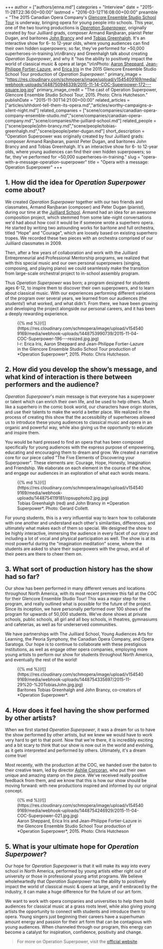 +++
author = ["authors/jenna.md"]
categories = "Interview"
date = "2015-11-28T22:36:00+00:00"
lastmod = "2016-03-12T16:08:00+00:00"
preamble = "The 2015 Canadian Opera Company's [Glencore Ensemble Studio School Tour](http://www.coc.ca/ExploreAndLearn/Schools/SchoolTour.aspx) is underway, bringing opera for young people into schools. This year, one of the two touring productions is [*Operation Superpower*](http://www.operationsuperpower.com/), originally created by four Juilliard grads, composer Armand Ranjbaran, pianist Peter Dugan, and baritones [John Brancy](/scene/people/john-brancy/) and and [Tobias Greenhalgh](/scene/people/tobias-greenhalgh/). It's an interactive show for 6- to 12-year olds, where young audiences can find their own hidden superpowers; so far, they've performed for ~50,000 superheroes-in-training.\n\nBrancy and Greenhalgh talk about creating *Operation Superpower*, and why it \"has the ability to positively impact the world of classical music & opera at large.\"\n\nPhoto: [Aaron Sheppard](/scene/people/aaron-sheppard/), [Jean-Philippe Fortier-Lazure](/scene/people/jean-philippe-fortier-lazure/), and [Erica Iris](https://twitter.com/mezzoericairis) in the 2015 Glencore Ensemble Studio School Tour production of *Operation Superpower*."
primary_image = "https://res.cloudinary.com/schmopera/image/upload/v1545409169/media/webhook-uploads/1448750946339/2015-11-14-COC-Superpower-172---square.jpg.jpg"
primary_image_credit = "The cast of Operation Superpower, Glencore Ensemble Studio School Tour, 2015. Photo: Chris Hutcheson."
publishDate = "2015-11-30T14:21:00+00:00"
related_articles = ["articles/shhdont-tell-them-its-opera.md","articles/worthy-campaigns-a-silent-night.md"]
related_companies = ["scene/companies/canadian-opera-company-ensemble-studio.md","scene/companies/canadian-opera-company.md","scene/companies/the-juilliard-school.md"]
related_people = ["scene/people/john-brancy.md","scene/people/tobias-greenhalgh.md","scene/people/peter-dugan.md"]
short_description = "Operation Superpower was originally created by four Juilliard grads: composer Armand Ranjbaran, pianist Peter Dugan, and baritones John Brancy and and Tobias Greenhalgh. It&#039;s an interactive show for 6- to 12-year olds, where young audiences can find their own hidden superpowers; so far, they&#039;ve performed for ~50,000 superheroes-in-training."
slug = "opera-with-a-message-operation-superpower"
title = "Opera with a message: Operation Superpower"
+++

## 1. How did the idea for *Operation Superpower* come about?

We created *Operation Superpower* together with our two friends and classmates, Armand Ranjbaran (composer) and Peter Dugan (pianist), during our time at the [Juilliard School](/scene/companies/the-juilliard-school/). Armand had an idea for an awesome composition project, which stemmed from some late-night conversations we'd had about how cool it would be if someone wrote a superhero opera. He started by writing two astounding works for baritone and full orchestra, titled "Hope" and "Courage", which are loosely based on existing superhero tropes. We recorded these two pieces with an orchestra comprised of our Juilliard classmates in 2009. 

Then, after a few years of collaboration and work with the Juilliard Entrepreneurial and Professional Mentorship programs, we realized that with this special music and our own personal superpowers (singing, composing, and playing piano) we could seamlessly make the transition from large-scale orchestral project to in-school assembly program. 

Thus *Operation Superpower* was born; a program designed for students ages 6-12, to inspire them to discover their own superpowers, and to learn about classical music. With our experiences performing different variations of the program over several years, we learned from our audiences (the students!) what worked, and what didn't. From there, we have been growing and developing the project alongside our personal careers, and it has been a deeply rewarding experience. 

<figure data-type="image">{{% md %}}![](https://res.cloudinary.com/schmopera/image/upload/v1545409169/media/webhook-uploads/1448753990739/2015-11-04-COC-Superpower-196---resized.jpg.jpg)
<figcaption>l-r: Erica Iris, Aaron Sheppard and Jean-Philippe Fortier-Lazure in the Glencore Ensemble Studio School Tour production of *Operation Superpower*, 2015. Photo: Chris Hutcheson.</figcaption>
</figure>

## 2. How did you develop the show’s message, and what kind of interaction is there between performers and the audience?

*Operation Superpower*'s main message is that everyone has a superpower or talent which can enrich their own life, and be used to help others. Much like a superhero in the comic book world, our characters have origin stories, and use their talents to make the world a better place. We realized in the process of creating this show that the accessibility of superheroes allowed us to introduce these young audiences to classical music and opera in an organic and powerful way, while also giving us the opportunity to educate and inspire them. 

You would be hard pressed to find an opera that has been composed specifically for young audiences with the express purpose of empowering, educating and encouraging them to dream and grow. We created a narrative core for our piece called "The Five Elements of Discovering your Superpower". These elements are: Courage, Hope, Honesty, Imagination and Friendship. We elaborate on each element in the course of the show, and engage our audiences in an exploration of what each words means. 

<figure data-type="image">{{% md %}}![](https://res.cloudinary.com/schmopera/image/upload/v1545409169/media/webhook-uploads/1448754119181/opsupphoto2.jpg.jpg)<figcaption>Tobias Greenhalgh (red) and John Brancy in *Operation Superpower*. Photo: Gerard Collett.</figcaption>
</figure>

For young students, this is a very influential way to learn how to collaborate with one another and understand each other's similarities, differences, and ultimately what makes each of them so special. We designed the show to be highly interactive, immersing the audience in every facet of our story and including a lot of vocal and physical participation as well. The show is at its most powerful during the "imagination meditation" scene, where the students are asked to share their superpowers with the group, and all of their peers are there to cheer them on.

## 3. What sort of production history has the show had so far?

Our show has been performed in many different venues and locations throughout North America, with its most recent premiere this fall at the COC for their Glencore Ensemble Studio Tour! This was a major step for the program, and really outlined what is possible for the future of the project. Since its inception, we have personally performed over 100 shows of the program for upwards of 50,000 students. We've done shows at private schools, public schools, all girl and all boy schools, in theatres, gymnasiums and cafeterias, as well as for underserved communities. 

We have partnerships with The Juilliard School, Young Audiences Arts for Learning, the Peoria Symphony, the Canadian Opera Company, and Opera Saratoga. Our hope is to continue to collaborate with these prestigious institutions, as well as engage other opera companies, employing more young artists to perform our show for students throughout North America, and eventually the rest of the world!

<figure data-type="image">{{% md %}}![](https://res.cloudinary.com/schmopera/image/upload/v1545409169/media/webhook-uploads/1448754335697/2015-11-29%20-%20TobiasJohn.jpg.jpg)
<figcaption>Baritones Tobias Greenhalgh and John Brancy, co-creators of *Operation Superpower*.</figcaption>
</figure>

## 4. How does it feel having the show performed by other artists? 

When we first started *Operation Superpower*, it was a dream for us to have the show performed by other artists, but we knew we would have to work very hard to get to that point. Now that we're there, it is incredibly exciting and a bit scary to think that our show is now out in the world and evolving, as it gets interpreted and performed by others. Ultimately, it's a dream come true! 

Most recently, with the production at the COC, we handed over the baton to their creative team, led by director [Ashlie Corcoran](/scene/people/ashlie-corcoran/), who put their own unique and amazing stamp on the piece. We've received really positive feedback from them, and we know that this is how our show should be moving forward: with new productions inspired and informed by our original concept. 

<figure data-type="image">{{% md %}}![](https://res.cloudinary.com/schmopera/image/upload/v1545409169/media/webhook-uploads/1448754246929/2015-11-04-COC-Superpower-021.jpg.jpg)
<figcaption>Aaron Sheppard, Erica Iris and Jean-Philippe Fortier-Lazure in the Glencore Ensemble Studio School Tour production of *Operation Superpower*, 2015. Photo: Chris Hutcheson</figcaption>
</figure>

## 5. What is your ultimate hope for *Operation Superpower*? 

Our hope for *Operation Superpower* is that it will make its way into every school in North America, performed by young artists either right out of university or those in professional young artist programs. We believe wholeheartedly that *Operation Superpower* has the ability to positively impact the world of classical music & opera at large, and if embraced by the industry, it can make a huge difference for the future of our art form. 

We want to work with opera companies and universities to help them build audiences for classical music at a grass roots level, while also giving young artists the opportunity to connect with students and introduce them to opera. Young singers just beginning their careers have a superhuman amount energy and passion for their art form that can be contagious with young audiences. When channeled through our program, this energy can become a catalyst for inspiration, confidence, positivity and change.  

>For more on Operation Superpower, visit the [official website](http://www.operationsuperpower.com/).
